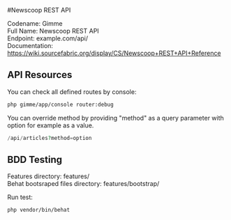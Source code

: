 #Newscoop REST API

Codename: Gimme  
Full Name: Newscoop REST API  
Endpoint: example.com/api/  
Documentation: https://wiki.sourcefabric.org/display/CS/Newscoop+REST+API+Reference

## API Resources
You can check all defined routes by console:

```bash
php gimme/app/console router:debug
```
You can override method by providing "method" as a query parameter with option for example as a value.

```php
/api/articles?method=option
```

## BDD Testing

Features directory: features/  
Behat bootsraped files directory: features/bootstrap/

Run test:

```bash
php vendor/bin/behat
```

